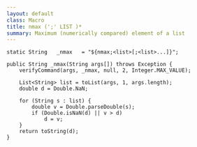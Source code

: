 ```yaml
---
layout: default
class: Macro
title: nmax (';' LIST )*
summary: Maximum (numerically compared) element of a list
---
```



	static String	_nmax	= "${nmax;<list>[;<list>...]}";

	public String _nmax(String args[]) throws Exception {
		verifyCommand(args, _nmax, null, 2, Integer.MAX_VALUE);

		List<String> list = toList(args, 1, args.length);
		double d = Double.NaN;

		for (String s : list) {
			double v = Double.parseDouble(s);
			if (Double.isNaN(d) || v > d)
				d = v;
		}
		return toString(d);
	}

